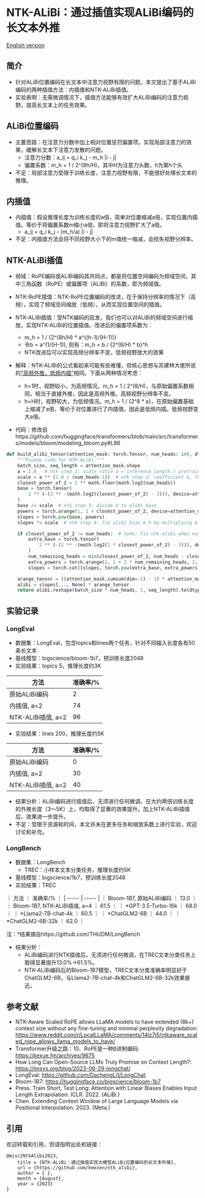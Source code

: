 # NTK-ALiBi：通过插值实现ALiBi编码的长文本外推

[English version](readme_en.md)

## 简介
- 针对ALiBi位置编码在长文本中注意力视野有限的问题，本文提出了基于ALiBi编码的两种插值方法：内插值和NTK-ALiBi插值。
- 实验表明：无需微调情况下，插值方法能够有效扩大ALiBi编码的注意力视野，提高长文本上的任务效果。


## ALiBi位置编码
- 主要思路：在注意力分数中加上相对位置惩罚偏置项，实现局部注意力的效果，缓解长文本下注意力发散的问题。
    - 注意力分数：a_ij = q_i k_j - m_h |i - j|
    - 偏置系数：m_h = 1 / 2^(8h/H)，其中H为注意力头数，h为第h个头
- 不足：局部注意力受限于训练长度，注意力视野有限，不能很好处理长文本的推理。


## 内插值
- 内插值：假设推理长度为训练长度的a倍，简单对位置缩减a倍，实现位置内插值。等价于将偏置系数m缩小a倍，即将注意力视野扩大了a倍。
    - a_ij = q_i k_j - (m_h/a) |i - j|
- 不足：内插值方法会将不同视野大小下的m值统一缩减，会损失视野分辨率。


## NTK-ALiBi插值
- 频域：RoPE编码或ALiBi编码其共同点，都是将位置空间编码为频域空间，其中三角函数（RoPE）或偏置项（ALiBi）的系数，即为频域值。
- NTK-RoPE插值：NTK-RoPE位置编码的改进，在于保持分辨率的情况下（高频），实现了频域空间缩放（低频），从而实现位置空间的插值。
- NTK-ALiBi插值：受NTK编码的启发，我们也可以对ALiBi的频域空间进行缩放，实现NTK-ALiBi的位置插值。改进后的偏置项系数为：
    - m_h = 1 / {2^(8h/H) * a^((h-1)/(H-1))}
    - 令b = a^(1/(H-1)), 则有：m_h = b / {2^(8/H) * b}^h
    - NTK改进后可以实现高频分辨率不变，低频视野放大的效果

- 解释：NTK-ALiBi的公式看起来可能有些难懂，但核心思想与苏建林大佬所说的[“高频外推，低频内插”](https://kexue.fm/archives/9675)相同。下面从两种情况考虑：
    - h=1时，视野较小，为高频情况。m_h = 1 / 2^(8/H)，与原始偏置系数相同，相当于直接外推，因此是高频外推。高频视野分辨率不变。
    - h=H时，视野较大，为低频情况。m_h = 1 / {2^8 * a}，在原始偏置基础上缩减了a倍，等价于对位置进行了内插值，因此是低频内插。低频视野变大a倍。

- 代码：修改自https://github.com/huggingface/transformers/blob/main/src/transformers/models/bloom/modeling_bloom.py#L86
```python
def build_alibi_tensor(attention_mask: torch.Tensor, num_heads: int, dtype: torch.dtype) -> torch.Tensor:
    """Psuedo code for NTK-ALiBi."""
    batch_size, seq_length = attention_mask.shape
    a = 2.0   # ntk step 1: scale ratio a = inference_length / pretraining_length
    scale = a ** (1.0 / (num_heads-1))  # ntk step 2: coefficient b, for computation convenience
    closest_power_of_2 = 2 ** math.floor(math.log2(num_heads))
    base = torch.tensor(
        2 ** (-(2 ** -(math.log2(closest_power_of_2) - 3))), device=attention_mask.device, dtype=torch.float32
    )
    base /= scale  # ntk step 3: divide b to alibi base
    powers = torch.arange(1, 1 + closest_power_of_2, device=attention_mask.device, dtype=torch.int32)
    slopes = torch.pow(base, powers)
    slopes *= scale  # ntk step 4: fix alibi bias m_h by multiplying b

    if closest_power_of_2 != num_heads:  # todo: fix ntk-alibi when num_heads is not power of 2
        extra_base = torch.tensor(
            2 ** (-(2 ** -(math.log2(2 * closest_power_of_2) - 3))), device=attention_mask.device, dtype=torch.float32
        )
        num_remaining_heads = min(closest_power_of_2, num_heads - closest_power_of_2)
        extra_powers = torch.arange(1, 1 + 2 * num_remaining_heads, 2, device=attention_mask.device, dtype=torch.int32)
        slopes = torch.cat([slopes, torch.pow(extra_base, extra_powers)], dim=0)

    arange_tensor = ((attention_mask.cumsum(dim=-1) - 1) * attention_mask)[:, None, :]
    alibi = slopes[..., None] * arange_tensor
    return alibi.reshape(batch_size * num_heads, 1, seq_length).to(dtype)
```


## 实验记录
### LongEval
- 数据集：LongEval，包含topics和lines两个任务，针对不同输入长度各有50条长文本
- 基线模型：bigscience/bloom-1b7，预训练长度2048
- 实验结果：topics 5，推理长度约3K

| 方法 |	准确率/% |
| ----- | ----- |
| 原始ALiBi编码 |	2 |
| 内插值, a=2 |	74 |
| NTK-ALiBi插值, a=2 |	96 |

- 实验结果：lines 200，推理长度约5K

| 方法 |	准确率/% |
| ----- | ----- |
|原始ALiBi编码|	0|
|内插值, a=2|	30|
|NTK-ALiBi插值, a=2|	40|

- 结果分析：ALiBi编码进行插值后，无须进行任何微调，在大约两倍训练长度的外推长度（3～5K）上，均取得了显著的效果提升。加上NTK-ALiBi插值后，效果进一步提升。
- 不足：受限于资源和时间，本文并未在更多任务和缩放系数上进行实验，欢迎讨论和补充。

### LongBench
- 数据集：LongBench
    - TREC：小样本文本分类任务，推理长度约5K
- 基线模型：bigscience/1b7，预训练长度2048
- 实验结果：TREC

｜ 方法 ｜	准确率/% ｜
| ----- | ----- |
｜ Bloom-1B7, 原始ALiBi编码	｜ 13.0 ｜
｜ Bloom-1B7, NTK-ALiBi插值, a=4 ｜	61.5 ｜
｜ \*GPT-3.5-Turbo-16k ｜	68.0 ｜
｜ \*Llama2-7B-chat-4k ｜	60.5 ｜
｜ \*ChatGLM2-6B ｜	44.0 ｜
｜ \*ChatGLM2-6B-32k ｜	62.0 ｜

注：*结果摘自https://github.com/THUDM/LongBench

- 结果分析：
    - ALiBi编码进行NTK插值后，无须进行任何微调，在TREC文本分类任务上取得显著提升13.0%->61.5%。
    - NTK-ALiBi编码后的Bloom-1B7模型，TREC文本分类准确率明显好于ChatGLM2-6B，与Llama2-7B-chat-4k和ChatGLM2-6B-32k效果接近。


## 参考文献
- NTK-Aware Scaled RoPE allows LLaMA models to have extended (8k+) context size without any fine-tuning and minimal perplexity degradation: https://www.reddit.com/r/LocalLLaMA/comments/14lz7j5/ntkaware_scaled_rope_allows_llama_models_to_have/
- Transformer升级之路：10、RoPE是一种β进制编码: https://kexue.fm/archives/9675
- How Long Can Open-Source LLMs Truly Promise on Context Length?: https://lmsys.org/blog/2023-06-29-longchat/
- LongEval: https://github.com/DachengLi1/LongChat
- Bloom-1B7: https://huggingface.co/bigscience/bloom-1b7
- Press. Train Short, Test Long: Attention with Linear Biases Enables Input Length Extrapolation. ICLR. 2022. (ALiBi.)
- Chen. Extending Context Window of Large Language Models via Positional Interpolation. 2023. (Meta.)


## 引用
欢迎转载和引用，但请指明出处和链接：
```
@misc{NtkAlibi2023,
    title = {NTK-ALiBi：通过插值实现大模型ALiBi位置编码的长文本外推},
    url = {https://github.com/keezen/ntk_alibi},
    author = { },
    month = {August},
    year = {2023}
}
```
